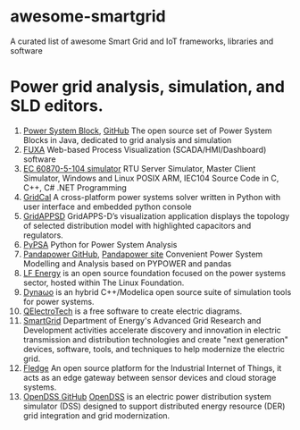 # awesome-smartgrid
A curated list of awesome Smart Grid and IoT frameworks, libraries and software
# Power grid analysis, simulation, and SLD editors.
1. [Power System Block](https://www.powsybl.org), [GitHub](https://github.com/powsybl) The open source set of Power System Blocks in Java, dedicated to grid analysis and simulation
2. [FUXA](https://github.com/frangoteam/FUXA) Web-based Process Visualization (SCADA/HMI/Dashboard) software
3. [EC 60870-5-104 simulator](https://github.com/FreyrSCADA/IEC-60870-5-104) RTU Server Simulator, Master Client Simulator, Windows and Linux POSIX ARM, IEC104 Source Code in C, C++, C# .NET Programming
4. [GridCal](https://github.com/SanPen/GridCal) A cross-platform power systems solver written in Python with user interface and embedded python console
5. [GridAPPSD](https://github.com/GRIDAPPSD) GridAPPS-D’s visualization application displays the topology of selected distribution model with highlighted capacitors and regulators.
6. [PyPSA](https://github.com/PyPSA/PyPSA) Python for Power System Analysis
7. [Pandapower GitHub](https://github.com/e2nIEE/pandapower), [Pandapower site](https://www.pandapower.org) Convenient Power System Modelling and Analysis based on PYPOWER and pandas
8. [LF Energy](https://www.lfenergy.org) is an open source foundation focused on the power systems sector, hosted within The Linux Foundation.
9. [Dynaωo](https://dynawo.github.io) is an hybrid C++/Modelica open source suite of simulation tools for power systems.
10. [QElectroTech](https://qelectrotech.org) is a free software to create electric diagrams.
11. [SmartGrid](https://www.smartgrid.gov) Department of Energy's Advanced Grid Research and Development activities accelerate discovery and innovation in electric transmission and distribution technologies and create "next generation" devices, software, tools, and techniques to help modernize the electric grid.
12. [Fledge](https://github.com/fledge-iot) An open source platform for the Industrial Internet of Things, it acts as an edge gateway between sensor devices and cloud storage systems.
13. [OpenDSS GitHub](https://github.com/tshort/OpenDSS) [OpenDSS](https://www.epri.com/pages/sa/opendss) is an electric power distribution system simulator (DSS) designed to support distributed energy resource (DER) grid integration and grid modernization.
